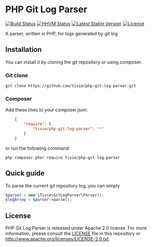 PHP Git Log Parser
==================
[![Build Status](https://travis-ci.org/tivie/php-git-log-parser.svg)](https://travis-ci.org/tivie/php-git-log-parser) [![HHVM Status](http://hhvm.h4cc.de/badge/php-git-log-parser.svg)](http://hhvm.h4cc.de/package/tivie/php-git-log-parser) [![Latest Stable Version](https://poser.pugx.org/tivie/php-git-log-parser/v/stable.svg)](https://packagist.org/packages/tivie/php-git-log-parser) [![License](https://poser.pugx.org/tivie/php-git-log-parser/license.svg)](https://packagist.org/packages/tivie/php-git-log-parser) 

A parser, written in PHP, for logs generated by git log

## Installation
You can install it by cloning the git repository or using composer.

### Git clone

    git clone https://github.com/tivie/php-git-log-parser.git

### Composer
Add these lines to your composer.json:
```json
    {
        "require": {
            "tivie/php-git-log-parser": "*"
        }
    }
```
or run the following command:

    php composer.phar require tivie/php-git-log-parser

## Quick guide
To parse the current git repository log, you can simply

```php
$parser = new \Tivie\GitLogParser\Parser();
$logArray = $parser->parse();
```

## License
PHP Git Log Parser is released under Apache 2.0 license. For more information, please consult the [LICENSE](https://github.com/tivie/php-git-log-parser/blob/master/LICENSE) file in this repository or http://www.apache.org/licenses/LICENSE-2.0.txt.
